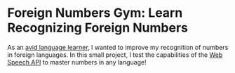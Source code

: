 # Foreign Numbers Gym: Learn Recognizing Foreign Numbers

As an [avid language learner](https://www.marcnitzsche.de/how-to-become-fluent-in-just-three-months/), I wanted to improve my recognition of numbers in foreign languages. In this small project, I test the capabilities of the [Web Speech API](https://developer.mozilla.org/en-US/docs/Web/API/Web_Speech_API) to master numbers in any language!

